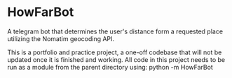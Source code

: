 # HowFarBot
A telegram bot that determines the user's distance form a requested place utilizing the Nomatim geocoding API.

This is a portfolio and practice project, a one-off codebase that will not be updated once it is finished and working.
All code in this project needs to be run as a module from the parent directory using: python -m HowFarBot